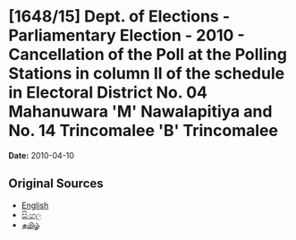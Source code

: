 # [1648/15] Dept. of Elections - Parliamentary Election - 2010 - Cancellation of the Poll at the Polling Stations in column II of the schedule in Electoral District No. 04 Mahanuwara 'M' Nawalapitiya and No. 14 Trincomalee 'B' Trincomalee

**Date:** 2010-04-10

## Original Sources

- [English](https://documents.gov.lk/view/extra-gazettes/2010/4/1648-15_E.pdf)
- [සිංහල](https://documents.gov.lk/view/extra-gazettes/2010/4/1648-15_S.pdf)
- [தமிழ்](https://documents.gov.lk/view/extra-gazettes/2010/4/1648-15_T.pdf)
